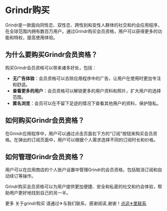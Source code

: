 # Grindr购买

Grindr是一款面向同性恋、双性恋、跨性别和变性人群体的社交和约会应用程序，在全球范围内拥有数百万用户。通过Grindr购买会员资格，用户可以获得更多的功能和特权，提高使用体验。

## 为什么要购买Grindr会员资格？

购买Grindr会员资格可以带来诸多好处，包括：

- **无广告体验**：会员资格可以去除应用程序中的广告，让用户在使用时更加专注和舒适。
- **查看更多的用户**：会员资格可以解锁更多的用户资料和照片，扩大用户的选择范围。
- **匿名浏览**：会员可以在不留下足迹的情况下查看其他用户的资料，保护隐私。

## 如何购买Grindr会员资格？

在Grindr应用程序中，用户可以通过点击页面右下方的“订阅”按钮来购买会员资格。在弹出的订阅页面中，用户可以根据个人需求选择不同的订阅时长和价格。

## 如何管理Grindr会员资格？

用户可以在应用商店的个人账户设置中管理Grindr的会员资格，包括取消订阅和自动续订等操作。

Grindr购买会员资格可以为用户提供更加便捷、安全和私密的社交和约会体验，帮助用户更好地找到自己的另一半。

更多 关于grindr购买 请通过✈与我们联系，感谢阅读,谢谢！[点这✈里联系](https://acc.k02.cc)